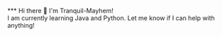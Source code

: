 *** Hi there 👋
I'm Tranquil-Mayhem! <br>
I am currently learning Java and Python. 
Let me know if I can help with anything!
